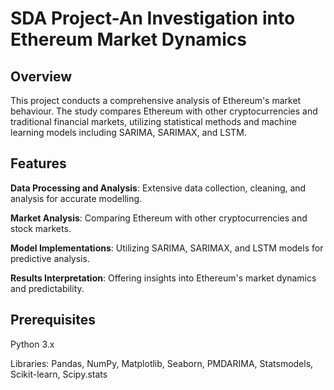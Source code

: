 # SDA Project-An Investigation into Ethereum Market Dynamics

## Overview
This project conducts a comprehensive analysis of Ethereum's market behaviour. The study compares Ethereum with other cryptocurrencies and traditional financial markets, utilizing statistical methods and machine learning models including SARIMA, SARIMAX, and LSTM.


## Features
**Data Processing and Analysis**:
Extensive data collection, cleaning, and analysis for accurate modelling.


**Market Analysis**:
Comparing Ethereum with other cryptocurrencies and stock markets.


**Model Implementations**:
Utilizing SARIMA, SARIMAX, and LSTM models for predictive analysis.


**Results Interpretation**:
Offering insights into Ethereum's market dynamics and predictability.


## Prerequisites
Python 3.x


Libraries: Pandas, NumPy, Matplotlib, Seaborn, PMDARIMA, Statsmodels, Scikit-learn, Scipy.stats




